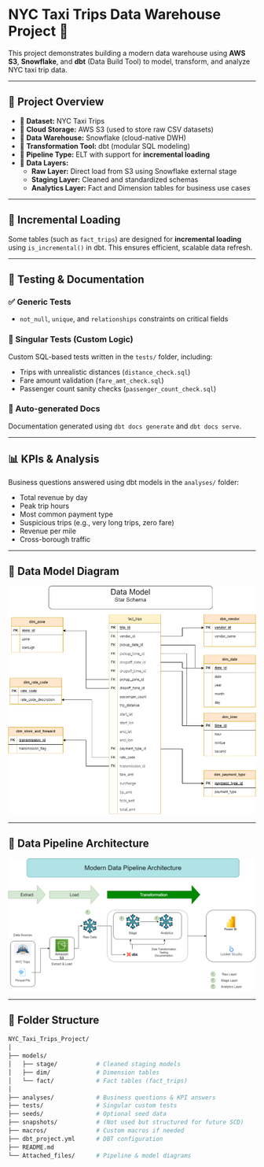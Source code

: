 # NYC Taxi Trips Data Warehouse Project 🚖

This project demonstrates building a modern data warehouse using **AWS S3**, **Snowflake**, and **dbt** (Data Build Tool) to model, transform, and analyze NYC taxi trip data.

---

## 📁 Project Overview

- 🔹 **Dataset:** NYC Taxi Trips  
- 🔹 **Cloud Storage:** AWS S3 (used to store raw CSV datasets)  
- 🔹 **Data Warehouse:** Snowflake (cloud-native DWH)  
- 🔹 **Transformation Tool:** dbt (modular SQL modeling)  
- 🔹 **Pipeline Type:** ELT with support for **incremental loading**  
- 🔹 **Data Layers:**
  - **Raw Layer:** Direct load from S3 using Snowflake external stage
  - **Staging Layer:** Cleaned and standardized schemas
  - **Analytics Layer:** Fact and Dimension tables for business use cases

---

## 🔁 Incremental Loading

Some tables (such as `fact_trips`) are designed for **incremental loading** using `is_incremental()` in dbt. This ensures efficient, scalable data refresh.

---

## 🧪 Testing & Documentation

### ✅ Generic Tests
- `not_null`, `unique`, and `relationships` constraints on critical fields

### 🧠 Singular Tests (Custom Logic)
Custom SQL-based tests written in the `tests/` folder, including:
- Trips with unrealistic distances (`distance_check.sql`)
- Fare amount validation (`fare_amt_check.sql`)
- Passenger count sanity checks (`passenger_count_check.sql`)

### 📄 Auto-generated Docs
Documentation generated using `dbt docs generate` and `dbt docs serve`.

---

## 📊 KPIs & Analysis

Business questions answered using dbt models in the `analyses/` folder:
- Total revenue by day
- Peak trip hours
- Most common payment type
- Suspicious trips (e.g., very long trips, zero fare)
- Revenue per mile
- Cross-borough traffic

---

## 📐 Data Model Diagram

![Data Model Diagram](https://raw.githubusercontent.com/OmarSalemAI/NYC_Taxi_Trips_Project/main/Attached_files/star_schema_model.drawio.png)

---

## 🚀 Data Pipeline Architecture

![Data Pipeline Architecture](https://raw.githubusercontent.com/OmarSalemAI/NYC_Taxi_Trips_Project/main/Attached_files/Data%20Pipeline%20Architecture.drawio.png)

---

## 📁 Folder Structure

```bash
NYC_Taxi_Trips_Project/
│
├── models/
│   ├── stage/           # Cleaned staging models
│   ├── dim/             # Dimension tables
│   └── fact/            # Fact tables (fact_trips)
│
├── analyses/            # Business questions & KPI answers
├── tests/               # Singular custom tests
├── seeds/               # Optional seed data
├── snapshots/           # (Not used but structured for future SCD)
├── macros/              # Custom macros if needed
├── dbt_project.yml      # DBT configuration
├── README.md
└── Attached_files/      # Pipeline & model diagrams
